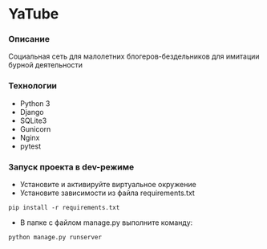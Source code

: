 # YaTube

### Описание
Социальная сеть для малолетних блогеров-бездельников для имитации бурной деятельности

### Технологии
- Python 3
- Django
- SQLite3
- Gunicorn
- Nginx
- pytest

### Запуск проекта в dev-режиме
- Установите и активируйте виртуальное окружение
- Установите зависимости из файла requirements.txt
```
pip install -r requirements.txt
``` 
- В папке с файлом manage.py выполните команду:
```
python manage.py runserver
```
